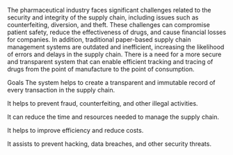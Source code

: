 The pharmaceutical industry faces significant challenges related to the security and integrity of the supply chain, including issues such as counterfeiting, diversion, and theft. These challenges can compromise patient safety, reduce the effectiveness of drugs, and cause 
financial losses for companies. In addition, traditional paper-based supply chain management systems are outdated and inefficient, increasing the likelihood of errors and delays in the supply chain. There is a need for a more secure and transparent system that can enable 
efficient tracking and tracing of drugs from the point of manufacture to the point of consumption.




Goals
The system helps to create a transparent and immutable record of every transaction in the supply chain.

It helps to prevent fraud, counterfeiting, and other illegal activities.

It can reduce the time and resources needed to manage the supply chain.

It helps to improve efficiency and reduce costs.

It assists to prevent hacking, data breaches, and other security threats.
